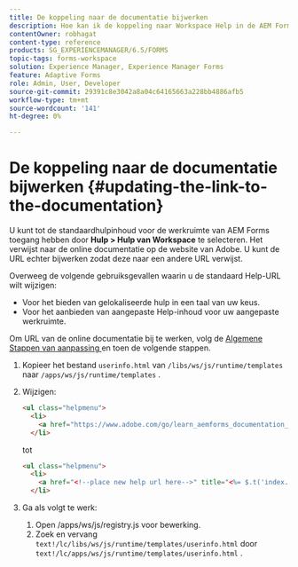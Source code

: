 ```yaml
---
title: De koppeling naar de documentatie bijwerken
description: Hoe kan ik de koppeling naar Workspace Help in de AEM Forms-werkruimte bijwerken en naar de koppeling naar uw aangepaste documentatie verwijzen?
contentOwner: robhagat
content-type: reference
products: SG_EXPERIENCEMANAGER/6.5/FORMS
topic-tags: forms-workspace
solution: Experience Manager, Experience Manager Forms
feature: Adaptive Forms
role: Admin, User, Developer
source-git-commit: 29391c8e3042a8a04c64165663a228bb4886afb5
workflow-type: tm+mt
source-wordcount: '141'
ht-degree: 0%

---
```


# De koppeling naar de documentatie bijwerken {#updating-the-link-to-the-documentation}

U kunt tot de standaardhulpinhoud voor de werkruimte van AEM Forms toegang hebben door **Hulp > Hulp van Workspace** te selecteren. Het verwijst naar de online documentatie op de website van Adobe. U kunt de URL echter bijwerken zodat deze naar een andere URL verwijst.

Overweeg de volgende gebruiksgevallen waarin u de standaard Help-URL wilt wijzigen:

* Voor het bieden van gelokaliseerde hulp in een taal van uw keus.
* Voor het aanbieden van aangepaste Help-inhoud voor uw aangepaste werkruimte.

Om URL van de online documentatie bij te werken, volg de [ Algemene Stappen van aanpassing ](/help/forms/using/generic-steps-html-workspace-customization.md) en toen de volgende stappen.

1. Kopieer het bestand `userinfo.html` van `/libs/ws/js/runtime/templates` naar `/apps/ws/js/runtime/templates` .
1. Wijzigen:

   ```html
   <ul class="helpmenu">
     <li>
       <a href="https://www.adobe.com/go/learn_aemforms_documentation_63" title="<%= $.t('index.header.dropdown.WorkspaceHelp')%>" target="_blank"><%= $.t('index.header.dropdown.WorkspaceHelp')%></a>
     </li>
   ```

   tot

   ```html
   <ul class="helpmenu">
     <li>
       <a href="<!--place new help url here-->" title="<%= $.t('index.header.dropdown.WorkspaceHelp')%>" target="_blank"><%= $.t('index.header.dropdown.WorkspaceHelp')%></a>
     </li>
   ```

1. Ga als volgt te werk:

   1. Open /apps/ws/js/registry.js voor bewerking.
   1. Zoek en vervang `text!/lc/libs/ws/js/runtime/templates/userinfo.html` door `text!/lc/apps/ws/js/runtime/templates/userinfo.html` .
